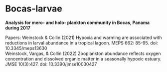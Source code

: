 # Bocas-larvae

**Analysis for mero- and holo- plankton community in Bocas, Panama during 2017**

Papers: 
Weinstock & Collin (2021) Hypoxia and warming are associated with reductions in larval abundance in a tropical lagoon. MEPS 662: 85-95. doi: 10.3345/meps13630  
Weinstock, Vargas, & Collin (2022) Zooplankton abundance reflects oxygen concentration and dissolved organic matter in a seasonally hypoxic estuary. JMSE 10(3):427. doi: 10.3390/jmse10030427  

